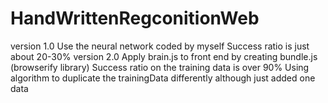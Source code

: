 ﻿# HandWrittenRegconitionWeb
 version 1.0
 Use the neural network coded by myself
 Success ratio is just about 20-30%
 version 2.0
 Apply brain.js to front end by creating bundle.js (browserify library)
 Success ratio on the training data is over 90%
 Using algorithm to duplicate the trainingData differently although just added one data
